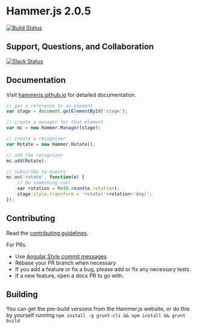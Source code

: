 # Hammer.js 2.0.5

[![Build Status](https://travis-ci.org/runspired/smoke-and-mirrors.svg)](https://travis-ci.org/runspired/smoke-and-mirrors)

## Support, Questions, and Collaboration

[![Slack Status](https://hammerjs.herokuapp.com/badge.svg)](https://hammerjs.herokuapp.com/)

## Documentation

Visit [hammerjs.github.io](http://hammerjs.github.io) for detailed documentation.

```js
// get a reference to an element
var stage = document.getElementById('stage');

// create a manager for that element
var mc = new Hammer.Manager(stage);

// create a recognizer
var Rotate = new Hammer.Rotate();

// add the recognizer
mc.add(Rotate);

// subscribe to events
mc.on('rotate', function(e) {
    // do something cool
    var rotation = Math.round(e.rotation);    
    stage.style.transform = 'rotate('+rotation+'deg)';
});
```


## Contributing

Read the [contributing guidelines](./CONTRIBUTING.md).

For PRs.

- Use [Angular Style commit messages](https://github.com/angular/angular.js/blob/v1.4.8/CONTRIBUTING.md#commit)
- Rebase your PR branch when necessary
- If you add a feature or fix a bug, please add or fix any necessary tests.
- If a new feature, open a docs PR to go with.

## Building

You can get the pre-build versions from the Hammer.js website, or do this by yourself running 
`npm install -g grunt-cli && npm install && grunt build`
